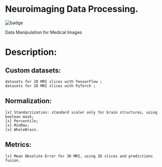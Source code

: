# Neuroimaging Data Processing.


![badge](https://img.shields.io/github/languages/count/victor-hro/neuroimaging_generator?color=yellow&label=Python&logo=Python&logoColor=yellow)

Data Manipulation for Medical Images

# Description:
## Custom datasets: 
    datasets for 2D MRI slices with TensorFlow ;
    datasets for 2D MRI slices with PyTorch ;
 
## Normalization: 
    [x] Standarzization: standard scaler only for brain structures, using boolean mask;
    [x] Percentile;
    [x] MinMax;
    [x] WholeBrain.
    

## Metrics:
    [x] Mean Absolute Error for 3D MRI, using 2D slices and predictions fusion.

